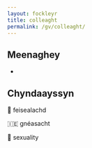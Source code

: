 ```yaml
---
layout: fockleyr
title: colleaght
permalink: /gv/colleaght/
---
```


## Meenaghey

-

## Chyndaayssyn

&#x1f3f4;&#xe0067;&#xe0062;&#xe0073;&#xe0063;&#xe0074;&#xe007f; feisealachd

&#x1f1ee;&#x1f1ea; gnéasacht

&#x1f3f4;&#xe0067;&#xe0062;&#xe0065;&#xe006e;&#xe0067;&#xe007f; sexuality
